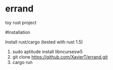 # errand
toy rust project


#Installation

Install rust/cargo (tested with rust 1.5)

1. sudo aptitude install libncursesw5
2. git clone https://github.com/XavierT/errand.git
3. cargo run

